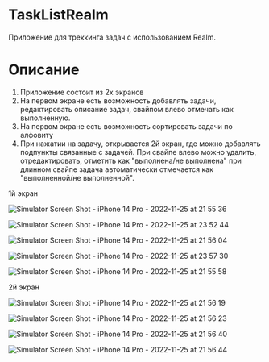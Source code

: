 # TaskListRealm
Приложение для треккинга задач c использованием Realm.


# Описание

1. Приложение состоит из 2х экранов 
2. На первом экране есть возможность добавлять задачи, редактировать описание задач, свайпом влево отмечать как выполненную. 
3. На первом экране есть возможность сортировать задачи по алфовиту
3. При нажатии на задачу, открывается 2й экран, где можно добавлять подпункты связанные с задачей. При свайпе влево можно удалить, отредактировать, 
отметить как "выполнена/не выполнена" при длинном свайпе задача автоматически отмечается как "выполненной/не выполненной". 

1й экран


![Simulator Screen Shot - iPhone 14 Pro - 2022-11-25 at 21 55 36](https://user-images.githubusercontent.com/76981561/204054540-f2d4dbaa-7606-4bed-a383-d62cd71247bf.png)

![Simulator Screen Shot - iPhone 14 Pro - 2022-11-25 at 23 52 44](https://user-images.githubusercontent.com/76981561/204054565-4b3a275e-3edc-4c9b-8477-94638b2fafa9.png)

![Simulator Screen Shot - iPhone 14 Pro - 2022-11-25 at 21 56 04](https://user-images.githubusercontent.com/76981561/204054632-6e58e7be-8ae4-431d-bab7-df89a5577dbe.png)

![Simulator Screen Shot - iPhone 14 Pro - 2022-11-25 at 23 57 30](https://user-images.githubusercontent.com/76981561/204054721-08b27051-447c-482b-9501-4a6b31d258e5.png)

![Simulator Screen Shot - iPhone 14 Pro - 2022-11-25 at 21 55 58](https://user-images.githubusercontent.com/76981561/204054758-00445257-797d-4e95-81be-9458e3437245.png)


2й экран




![Simulator Screen Shot - iPhone 14 Pro - 2022-11-25 at 21 56 19](https://user-images.githubusercontent.com/76981561/204055034-ad6ecf27-e977-4f59-b9d2-2596e55d9117.png)

![Simulator Screen Shot - iPhone 14 Pro - 2022-11-25 at 21 56 23](https://user-images.githubusercontent.com/76981561/204055110-531e4efe-4003-48ad-a51f-261e48e412d2.png)

![Simulator Screen Shot - iPhone 14 Pro - 2022-11-25 at 21 56 40](https://user-images.githubusercontent.com/76981561/204055131-673ef7ed-53b7-41f8-aa08-f6d0876bb1fb.png)

![Simulator Screen Shot - iPhone 14 Pro - 2022-11-25 at 21 56 44](https://user-images.githubusercontent.com/76981561/204055153-95a5721e-902e-4adf-b764-a2c72338cb0f.png)
